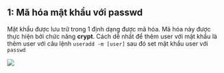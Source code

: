 ## 1: Mã hóa mật khẩu với passwd

Mật khẩu được lưu trữ trong 1 định dạng được mã hóa. Mã hóa này được thực hiện bởi chức năng **crypt**. Cách dễ nhất để thêm user với mật khẩu là thêm user với câu lệnh ``useradd -m [user]`` sau đó set mật khẩu user với ``passwd``

<img src="https://github.com/vjnkvt/Images/blob/master/useradd-m.PNG">
